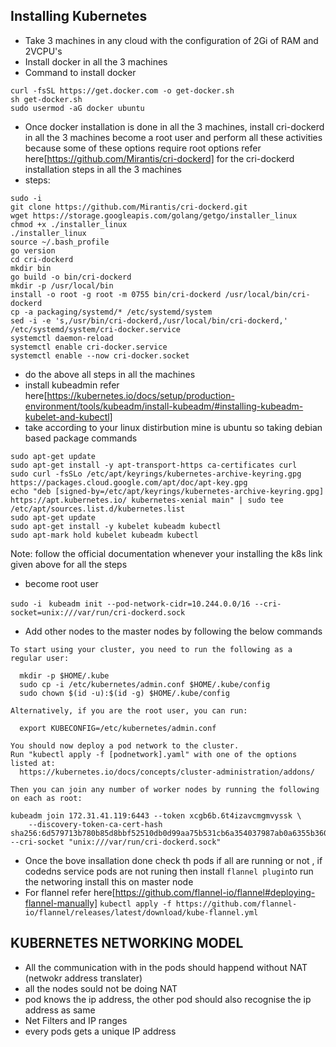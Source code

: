 Installing Kubernetes 
----------------------
* Take 3 machines in any cloud with the configuration of 2Gi of RAM and 2VCPU's 
* Install docker in all the 3 machines 
* Command to install docker 
```
curl -fsSL https://get.docker.com -o get-docker.sh
sh get-docker.sh
sudo usermod -aG docker ubuntu
```
* Once docker installation is done in all the 3 machines, install cri-dockerd in all the 3 machines 
become a root user and perform all these activities because some of these options require root options 
refer here[https://github.com/Mirantis/cri-dockerd] for the cri-dockerd installation steps in all the 3 machines
* steps:  
```
sudo -i 
git clone https://github.com/Mirantis/cri-dockerd.git
wget https://storage.googleapis.com/golang/getgo/installer_linux
chmod +x ./installer_linux
./installer_linux
source ~/.bash_profile
go version 
cd cri-dockerd
mkdir bin
go build -o bin/cri-dockerd
mkdir -p /usr/local/bin
install -o root -g root -m 0755 bin/cri-dockerd /usr/local/bin/cri-dockerd
cp -a packaging/systemd/* /etc/systemd/system
sed -i -e 's,/usr/bin/cri-dockerd,/usr/local/bin/cri-dockerd,' /etc/systemd/system/cri-docker.service
systemctl daemon-reload
systemctl enable cri-docker.service
systemctl enable --now cri-docker.socket
```
* do the above all steps in all the machines 
* install kubeadmin 
refer here[https://kubernetes.io/docs/setup/production-environment/tools/kubeadm/install-kubeadm/#installing-kubeadm-kubelet-and-kubectl]
* take according to your linux distirbution mine is ubuntu so taking debian based package commands
```
sudo apt-get update
sudo apt-get install -y apt-transport-https ca-certificates curl
sudo curl -fsSLo /etc/apt/keyrings/kubernetes-archive-keyring.gpg https://packages.cloud.google.com/apt/doc/apt-key.gpg
echo "deb [signed-by=/etc/apt/keyrings/kubernetes-archive-keyring.gpg] https://apt.kubernetes.io/ kubernetes-xenial main" | sudo tee /etc/apt/sources.list.d/kubernetes.list
sudo apt-get update
sudo apt-get install -y kubelet kubeadm kubectl
sudo apt-mark hold kubelet kubeadm kubectl
```
Note: follow the official documentation whenever your installing the k8s link given above for all the steps
* become root user 

`sudo -i `
`kubeadm init --pod-network-cidr=10.244.0.0/16 --cri-socket=unix:///var/run/cri-dockerd.sock `
* Add other nodes to the master nodes by following the below commands 
```
To start using your cluster, you need to run the following as a regular user:

  mkdir -p $HOME/.kube
  sudo cp -i /etc/kubernetes/admin.conf $HOME/.kube/config
  sudo chown $(id -u):$(id -g) $HOME/.kube/config

Alternatively, if you are the root user, you can run:

  export KUBECONFIG=/etc/kubernetes/admin.conf

You should now deploy a pod network to the cluster.
Run "kubectl apply -f [podnetwork].yaml" with one of the options listed at:
  https://kubernetes.io/docs/concepts/cluster-administration/addons/

Then you can join any number of worker nodes by running the following on each as root:

kubeadm join 172.31.41.119:6443 --token xcgb6b.6t4izavcmgmvyssk \
	--discovery-token-ca-cert-hash sha256:6d579713b780b85d8bbf52510db0d99aa75b531cb6a354037987ab0a6355b360 --cri-socket "unix:///var/run/cri-dockerd.sock"
```
* Once the bove insallation done check th pods if all are running or not , if codedns service pods are not runing then install `flannel plugin`to run the networing 
install this on master node 
* For flannel refer here[https://github.com/flannel-io/flannel#deploying-flannel-manually]
`kubectl apply -f https://github.com/flannel-io/flannel/releases/latest/download/kube-flannel.yml`

KUBERNETES NETWORKING MODEL
---------------------------

* All the communication with in the pods should happend without NAT (netwokr address translater)
* all the nodes sould not be doing NAT 
* pod knows the ip address, the other pod should also recognise the ip address as same 
* Net Filters and IP ranges 
* every pods gets a unique IP address 
